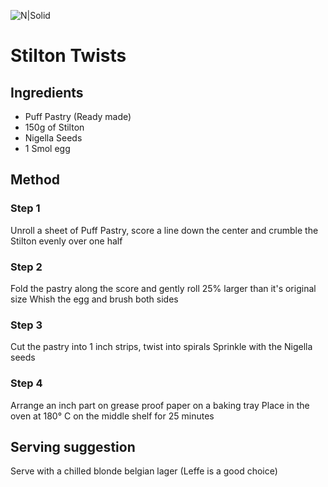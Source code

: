 ![N|Solid](https://instagram.flhr3-2.fna.fbcdn.net/v/t51.2885-15/sh0.08/e35/s640x640/83564158_2952933048104176_7859663948644652477_n.jpg?_nc_ht=instagram.flhr3-2.fna.fbcdn.net&_nc_cat=104&_nc_ohc=18gtBCGuwg8AX95iGwy&_nc_tp=24&oh=cb3d7e1e839a8b0438ca87316b86b7fc&oe=5FB3B214)

# Stilton Twists

## Ingredients

  - Puff Pastry (Ready made)
  - 150g of Stilton
  - Nigella Seeds
  - 1 Smol egg
  
## Method

### Step 1

Unroll a sheet of Puff Pastry, score a line down the center and crumble the Stilton evenly over one half

### Step 2

Fold the pastry along the score and gently roll 25% larger than it's original size
Whish the egg and brush both sides

### Step 3
Cut the pastry into 1 inch strips, twist into spirals
Sprinkle with the Nigella seeds

### Step 4
Arrange an inch part on grease proof paper on a baking tray
Place in the oven at 180° C on the middle shelf for 25 minutes

## Serving suggestion

Serve with a chilled blonde belgian lager (Leffe is a good choice)
